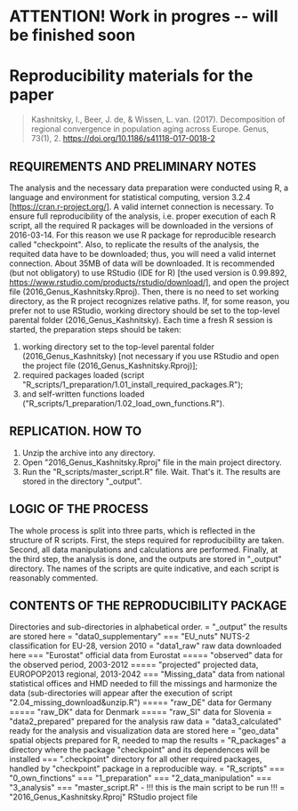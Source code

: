 # ATTENTION! Work in progres -- will be finished soon

# Reproducibility materials for the paper
>Kashnitsky, I., Beer, J. de, & Wissen, L. van. (2017). Decomposition of regional convergence in population aging across Europe. Genus, 73(1), 2. https://doi.org/10.1186/s41118-017-0018-2

## REQUIREMENTS AND PRELIMINARY NOTES 
The analysis and the necessary data preparation were conducted using R, a language and environment for statistical computing, version 3.2.4 [https://cran.r-project.org/]. 
A valid internet connection is necessary. To ensure full reproducibility of the analysis, i.e. proper execution of each R script, all the required R packages will be downloaded in the versions of 2016-03-14. For this reason we use R package for reproducible research called "checkpoint". Also, to replicate the results of the analysis, the requited data have to be downloaded; thus, you will need a valid internet connection. About 35MB of data will be downloaded.
It is recommended (but not obligatory) to use RStudio (IDE for R) [the used version is 0.99.892, https://www.rstudio.com/products/rstudio/download/], and open the project file (2016_Genus_Kashnitsky.Rproj). Then, there is no need to set working directory, as the R project recognizes relative paths. If, for some reason, you prefer not to use RStudio, working directory should be set to the top-level parental folder (2016_Genus_Kashnitsky). 
Each time a fresh R session is started, the preparation steps should be taken: 
1) working directory set to the top-level parental folder (2016_Genus_Kashnitsky) [not necessary if you use RStudio and open the project file (2016_Genus_Kashnitsky.Rproj)]; 
2) required packages loaded (script "R_scripts/1_preparation/1.01_install_required_packages.R"); 
3) and self-written functions loaded ("R_scripts/1_preparation/1.02_load_own_functions.R").

## REPLICATION. HOW TO
1. Unzip the archive into any directory.
2. Open "2016_Genus_Kashnitsky.Rproj" file in the main project directory.
3. Run the "R_scripts/master_script.R" file. 
Wait. That's it.
The results are stored in the directory "_output".

## LOGIC OF THE PROCESS
The whole process is split into three parts, which is reflected in the structure of R scripts. First, the steps required for reproducibility are taken. Second, all data manipulations and calculations are performed. Finally, at the third step, the analysis is done, and the outputs are stored in "_output" directory. 
The names of the scripts are quite indicative, and each script is reasonably commented. 

## CONTENTS OF THE REPRODUCIBILITY PACKAGE
Directories and sub-directories in alphabetical order.
= "_output" the results are stored here
= "data0_supplementary"
=== "EU_nuts" NUTS-2 classification for EU-28, version 2010
= "data1_raw" raw data downloaded here
=== "Eurostat" official data from Eurostat
===== "observed" data for the observed period, 2003-2012
===== "projected" projected data, EUROPOP2013 regional, 2013-2042
=== "Missing_data" data from national statistical offices and HMD needed to fill the missings and harmonize the data (sub-directories will appear after the execution of script "2.04_missing_download&unzip.R")
===== "raw_DE" data for Germany
===== "raw_DK" data for Denmark
===== "raw_SI" data for Slovenia
= "data2_prepared" prepared for the analysis raw data
= "data3_calculated" ready for the analysis and visualization data are stored here
= "geo_data" spatial objects prepared for R, needed to map the results
= "R_packages" a directory where the package "checkpoint" and its dependences will be installed
=== ".checkpoint" directory for all other required packages, handled by "checkpoint"  package in a reproducible way.
= "R_scripts"
=== "0_own_finctions"
=== "1_preparation"
=== "2_data_manipulation"
=== "3_analysis"
=== "master_script.R" - !!! this is the main script to be run !!!
= "2016_Genus_Kashnitsky.Rproj" RStudio project file
